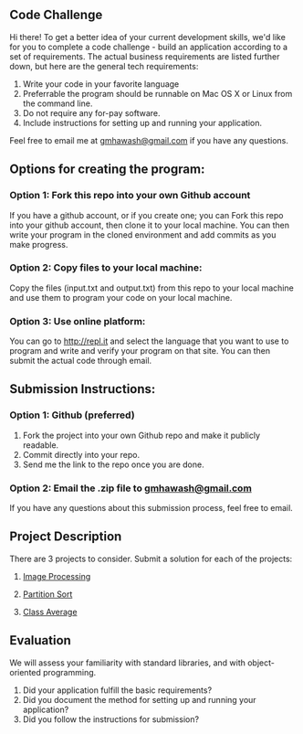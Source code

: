 ## Code Challenge

Hi there! To get a better idea of your current development skills, we'd like for you to complete a code challenge - build an application according to a set of requirements.  The actual business requirements are listed further down, but here are the general tech requirements:

1. Write your code in your favorite language
1. Preferrable the program should be runnable on Mac OS X or Linux from the command line.
1. Do not require any for-pay software.
1. Include instructions for setting up and running your application.

Feel free to email me at [gmhawash@gmail.com](mailto:gmhawash@gmail.com) if you have any questions.


## Options for creating the program:
### Option 1: Fork this repo into your own Github account
If you have a github account, or if you create one; you can Fork this repo into your github account, then clone it to your local machine.  You can then write your program in the cloned environment and add commits as you make progress.

### Option 2: Copy files to your local machine:
Copy the files (input.txt and output.txt) from this repo to your local machine and use them to program your code on your local machine.

### Option 3: Use online platform: 
You can go to http://repl.it and select the language that you want to use to program and write and verify your program on that site. You can then submit the actual code through email.

## Submission Instructions:

### Option 1: Github (preferred)
1. Fork the project into your own Github repo and make it publicly readable.
1. Commit directly into your repo.
1. Send me the link to the repo once you are done.


### Option 2: Email the .zip file to [gmhawash@gmail.com](mailto:gmhawash@gmail.com)

If you have any questions about this submission process, feel free to email.

## Project Description

There are 3 projects to consider.  Submit a solution for each of the projects:

1. [Image Processing](rotate)

2. [Partition Sort](partition_sort)

3. [Class Average](class_averages)


## Evaluation

We will assess your familiarity with standard libraries, and with object-oriented programming.

1. Did your application fulfill the basic requirements?
1. Did you document the method for setting up and running your application?
1. Did you follow the instructions for submission?

